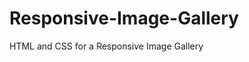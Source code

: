 # Responsive-Image-Gallery
HTML and CSS for a Responsive Image Gallery
<!DOCTYPE html>
<html lang="en">
<head>
    <meta charset="UTF-8">
    <meta name="viewport" content="width=device-width, initial-scale=1.0">
    <title>Responsive Gallery</title>
    <style>
        /* CSS for responsive image gallery */
    </style>
</head>
<body>
    <!-- HTML for the gallery -->
</body>
</html>
